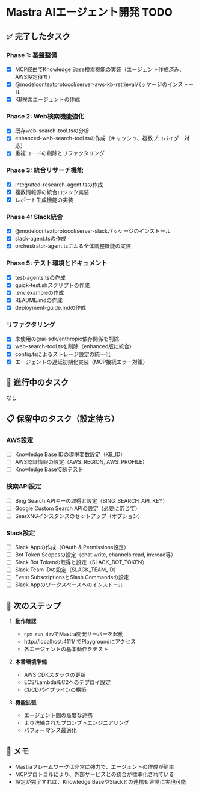 # Mastra AIエージェント開発 TODO

## ✅ 完了したタスク

### Phase 1: 基盤整備
- [x] MCP経由でKnowledge Base検索機能の実装（エージェント作成済み、AWS設定待ち）
- [x] @modelcontextprotocol/server-aws-kb-retrievalパッケージのインストール
- [x] KB検索エージェントの作成

### Phase 2: Web検索機能強化
- [x] 既存web-search-tool.tsの分析
- [x] enhanced-web-search-tool.tsの作成（キャッシュ、複数プロバイダー対応）
- [x] 重複コードの削除とリファクタリング

### Phase 3: 統合リサーチ機能
- [x] integrated-research-agent.tsの作成
- [x] 複数情報源の統合ロジック実装
- [x] レポート生成機能の実装

### Phase 4: Slack統合
- [x] @modelcontextprotocol/server-slackパッケージのインストール
- [x] slack-agent.tsの作成
- [x] orchestrator-agent.tsによる全体調整機能の実装

### Phase 5: テスト環境とドキュメント
- [x] test-agents.tsの作成
- [x] quick-test.shスクリプトの作成
- [x] .env.exampleの作成
- [x] README.mdの作成
- [x] deployment-guide.mdの作成

### リファクタリング
- [x] 未使用の@ai-sdk/anthropic依存関係を削除
- [x] web-search-tool.tsを削除（enhanced版に統合）
- [x] config.tsによるストレージ設定の統一化
- [x] エージェントの遅延初期化実装（MCP接続エラー対策）

## 🔄 進行中のタスク

なし

## 📋 保留中のタスク（設定待ち）

### AWS設定
- [ ] Knowledge Base IDの環境変数設定（KB_ID）
- [ ] AWS認証情報の設定（AWS_REGION, AWS_PROFILE）
- [ ] Knowledge Base接続テスト

### 検索API設定
- [ ] Bing Search APIキーの取得と設定（BING_SEARCH_API_KEY）
- [ ] Google Custom Search APIの設定（必要に応じて）
- [ ] SearXNGインスタンスのセットアップ（オプション）

### Slack設定
- [ ] Slack Appの作成（OAuth & Permissions設定）
- [ ] Bot Token Scopesの設定（chat:write, channels:read, im:read等）
- [ ] Slack Bot Tokenの取得と設定（SLACK_BOT_TOKEN）
- [ ] Slack Team IDの設定（SLACK_TEAM_ID）
- [ ] Event SubscriptionsとSlash Commandsの設定
- [ ] Slack Appのワークスペースへのインストール

## 🚀 次のステップ

1. **動作確認**
   - `npm run dev`でMastra開発サーバーを起動
   - http://localhost:4111/ でPlaygroundにアクセス
   - 各エージェントの基本動作をテスト

2. **本番環境準備**
   - AWS CDKスタックの更新
   - ECS/Lambda/EC2へのデプロイ設定
   - CI/CDパイプラインの構築

3. **機能拡張**
   - エージェント間の高度な連携
   - より洗練されたプロンプトエンジニアリング
   - パフォーマンス最適化

## 📝 メモ

- Mastraフレームワークは非常に強力で、エージェントの作成が簡単
- MCPプロトコルにより、外部サービスとの統合が標準化されている
- 設定が完了すれば、Knowledge BaseやSlackとの連携も容易に実現可能